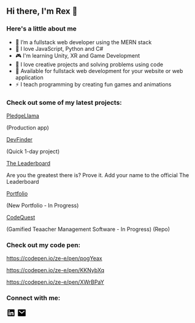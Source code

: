 ## Hi there, I'm Rex 👋

### Here's a little about me

- 🔭 I’m a fullstack web developer using the MERN stack
- 🌱 I love JavaScript, Python and C#
- 🎮 I'm learning Unity, XR and Game Development
- 👯 I love creative projects and solving problems using code
- 🥅 Available for fullstack web development for your website or web application
- ⚡ I teach programming by creating fun games and animations

### Check out some of my latest projects:


<a href="https://pledgellama.com/">PledgeLlama</a>

(Production app)

<a href="https://ze-e.github.io/dev_finder/">DevFinder</a>

(Quick 1-day project)

<a href="https://the-leaderboard.net/">The Leaderboard</a>

Are you the greatest there is? Prove it. Add your name to the official The Leaderboard

<a href="https://zrex-web-dev.com/">Portfolio</a>

(New Portfolio - In Progress)

<a href="https://netlify--dazzling-clafoutis-dadfc1.netlify.app/">CodeQuest</a>

(Gamified Teaacher Management Software - In Progress) (Repo)

 
### Check out my code pen:
https://codepen.io/ze-e/pen/pogYeax

https://codepen.io/ze-e/pen/KKNybXq

https://codepen.io/ze-e/pen/XWrBPaY
 
### Connect with me:

<a href="https://www.linkedin.com/in/zachary-rex-rodriguez-0aa43723/"><img width=24 src="./linkedin-box-fill.svg"/></a>
<a href="mailto:zrexrodriguez@gmail.com"><img width=24 src="./mail-fill.svg"/></a>
